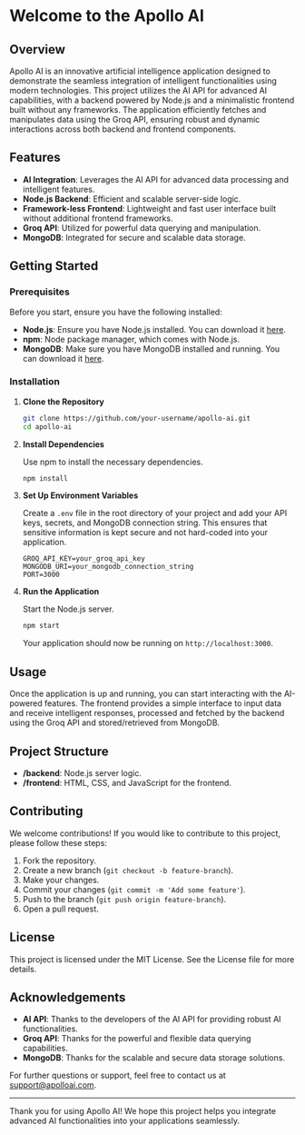 # Welcome to the Apollo AI

## Overview

Apollo AI is an innovative artificial intelligence application designed to demonstrate the seamless integration of intelligent functionalities using modern technologies. This project utilizes the AI API for advanced AI capabilities, with a backend powered by Node.js and a minimalistic frontend built without any frameworks. The application efficiently fetches and manipulates data using the Groq API, ensuring robust and dynamic interactions across both backend and frontend components.

## Features

- **AI Integration**: Leverages the AI API for advanced data processing and intelligent features.
- **Node.js Backend**: Efficient and scalable server-side logic.
- **Framework-less Frontend**: Lightweight and fast user interface built without additional frontend frameworks.
- **Groq API**: Utilized for powerful data querying and manipulation.
- **MongoDB**: Integrated for secure and scalable data storage.

## Getting Started

### Prerequisites

Before you start, ensure you have the following installed:

- **Node.js**: Ensure you have Node.js installed. You can download it [here](https://nodejs.org/).
- **npm**: Node package manager, which comes with Node.js.
- **MongoDB**: Make sure you have MongoDB installed and running. You can download it [here](https://www.mongodb.com/try/download/community).

### Installation

1. **Clone the Repository**

    ```bash
    git clone https://github.com/your-username/apollo-ai.git
    cd apollo-ai
    ```

2. **Install Dependencies**

    Use npm to install the necessary dependencies.

    ```bash
    npm install
    ```

3. **Set Up Environment Variables**

    Create a `.env` file in the root directory of your project and add your API keys, secrets, and MongoDB connection string. This ensures that sensitive information is kept secure and not hard-coded into your application.

    ```plaintext
    GROQ_API_KEY=your_groq_api_key
    MONGODB_URI=your_mongodb_connection_string
    PORT=3000
    ```

4. **Run the Application**

    Start the Node.js server.

    ```bash
    npm start
    ```

    Your application should now be running on `http://localhost:3000`.

## Usage

Once the application is up and running, you can start interacting with the AI-powered features. The frontend provides a simple interface to input data and receive intelligent responses, processed and fetched by the backend using the Groq API and stored/retrieved from MongoDB.

## Project Structure

  - **/backend**: Node.js server logic.
  - **/frontend**: HTML, CSS, and JavaScript for the frontend.

## Contributing

We welcome contributions! If you would like to contribute to this project, please follow these steps:

1. Fork the repository.
2. Create a new branch (`git checkout -b feature-branch`).
3. Make your changes.
4. Commit your changes (`git commit -m 'Add some feature'`).
5. Push to the branch (`git push origin feature-branch`).
6. Open a pull request.

## License

This project is licensed under the MIT License. See the License file for more details.

## Acknowledgements

- **AI API**: Thanks to the developers of the AI API for providing robust AI functionalities.
- **Groq API**: Thanks for the powerful and flexible data querying capabilities.
- **MongoDB**: Thanks for the scalable and secure data storage solutions.

For further questions or support, feel free to contact us at support@apolloai.com.

---

Thank you for using Apollo AI! We hope this project helps you integrate advanced AI functionalities into your applications seamlessly.
